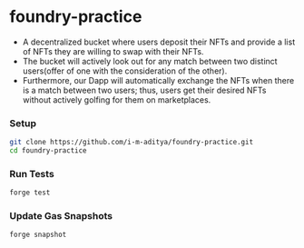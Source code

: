 # foundry-practice

- A decentralized bucket where users deposit their NFTs and provide a list of NFTs they are willing to swap with their NFTs. 
- The bucket will actively look out for any match between two distinct users(offer of one with the consideration of the other). 
- Furthermore, our Dapp will automatically exchange the NFTs when there is a match between two users; thus, users get their desired NFTs without actively golfing for them on marketplaces.


### Setup

```sh
git clone https://github.com/i-m-aditya/foundry-practice.git
cd foundry-practice
```

### Run Tests

```sh
forge test
```

### Update Gas Snapshots

```sh
forge snapshot
```

